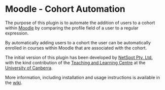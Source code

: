 # Moodle - Cohort Automation #

The purpose of this plugin is to automate the addition of users to a cohort within [Moodle][moodle] by comparing the profile field of a user to a regular expression. 

By automatically adding users to a cohort the user can be automatically enrolled in courses within Moodle that are associated with the cohort. 

The initial version of this plugin has been developed by [NetSpot Pty. Ltd.][netspot] with the kind contribution of the [Teaching and Learning Centre][tlc] at the [University of Canberra][uc].

More information, including installation and usage instructions is available in the [wiki].

[moodle]: https://moodle.org/
[netspot]: http://netspot.com.au/
[tlc]: http://www.canberra.edu.au/tlc
[uc]: http://www.canberra.edu.au
[wiki]: https://github.com/netspotau/moodle-local_cohort_automation/wiki